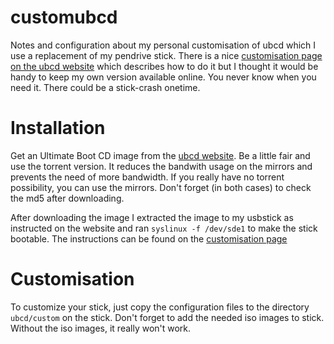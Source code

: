 customubcd
==========

Notes and configuration about my personal customisation of ubcd which I use a
replacement of my pendrive stick.  There is a nice [customisation page on the
ubcd website][2] which describes how to do it but I thought it would be handy
to keep my own version available online. You never know when you need it.
There could be a stick-crash onetime.

Installation
============

Get an Ultimate Boot CD image from the [ubcd website][1].  Be a 
little fair and use the torrent version.  It reduces the bandwith usage on the
mirrors and prevents the need of more bandwidth.  If you really have no
torrent possibility, you can use the mirrors.  Don't forget (in both cases) to
check the md5 after downloading.

After downloading the image I extracted the image to my usbstick as instructed
on the website and ran `syslinux -f /dev/sde1` to make the stick bootable.
The instructions can be found on the [customisation page][2]

Customisation
=============

To customize your stick, just copy the configuration files to the directory
`ubcd/custom` on the stick.  Don't forget to add the needed iso images to
stick.  Without the iso images, it really won't work.

[1]: http://www.ultimatebootcd.com/
[2]: http://www.ultimatebootcd.com/customize.html

<!-- vim: set ai ts=4 sw=4 tw=78 : -->

